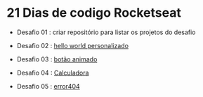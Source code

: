 # 21 Dias de codigo Rocketseat

 - Desafio 01 : criar repositório para listar os projetos do desafio
 
 - Desafio 02 : [hello world personalizado](https://desafio02-xi.vercel.app/)
 
 - Desafio 03 : [botão animado](https://desafio03-xi.vercel.app/)
 
 - Desafio 04 : [Calculadora](https://desafio04-coral.vercel.app/)
 
 - Desafio 05 : [error404](https://desafio04-ting.netlify.app/)

